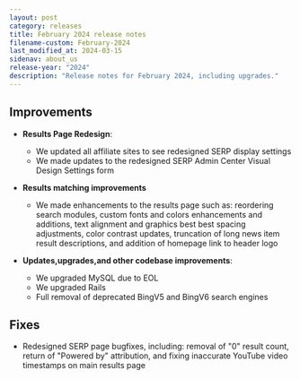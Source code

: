 ```yaml
---
layout: post
category: releases
title: February 2024 release notes
filename-custom: February-2024
last_modified_at: 2024-03-15
sidenav: about_us
release-year: "2024"
description: "Release notes for February 2024, including upgrades."
---
```

## Improvements

* **Results Page Redesign**: 
    * We updated all affiliate sites to see redesigned SERP display settings
    * We made updates to the redesigned SERP Admin Center Visual Design Settings form
    
* **Results matching improvements**
    * We made enhancements to the results page such as: reordering search modules, custom fonts and colors enhancements and additions, text alignment and graphics best best spacing adjustments, color contrast updates, truncation of long news item result descriptions, and addition of homepage link to header logo
      
* **Updates,upgrades,and other codebase improvements**: 
  * We upgraded MySQL due to EOL
  * We upgraded Rails 
  * Full removal of deprecated BingV5 and BingV6 search engines

## Fixes

* Redesigned SERP page bugfixes, including: removal of "0" result count, return of "Powered by" attribution, and fixing inaccurate YouTube video timestamps on main results page
  
